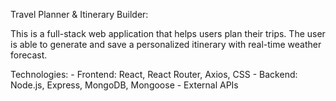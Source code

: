 Travel Planner & Itinerary Builder:

This is a full-stack web application that helps users plan their trips. The user is able to generate and save a personalized itinerary with real-time weather forecast.

Technologies:
    - Frontend: React, React Router, Axios, CSS
    - Backend: Node.js, Express, MongoDB, Mongoose
    - External APIs
  
